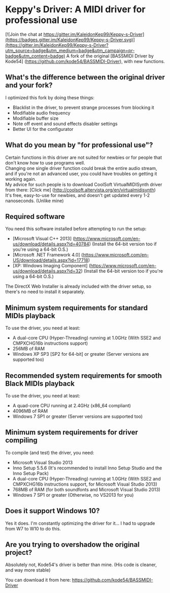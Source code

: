 # Keppy's Driver: A MIDI driver for professional use

[![Join the chat at https://gitter.im/KaleidonKep99/Keppy-s-Driver](https://badges.gitter.im/KaleidonKep99/Keppy-s-Driver.svg)](https://gitter.im/KaleidonKep99/Keppy-s-Driver?utm_source=badge&utm_medium=badge&utm_campaign=pr-badge&utm_content=badge)
A fork of the original [BASSMIDI Driver by Kode54] (https://github.com/kode54/BASSMIDI-Driver), with new functions.

## What's the difference between the original driver and your fork?
I optimized this fork by doing these things:
- Blacklist in the driver, to prevent strange processes from blocking it
- Modifiable audio frequency
- Modifiable buffer size
- Note off event and sound effects disabler settings
- Better UI for the configurator

## What do you mean by "for professional use"?
Certain functions in this driver are not suited for newbies or for people that don't know how to use programs well.
<br>
Changing one single driver function could break the entire audio stream, and if you're not an advanced user, you could have troubles on getting it working again.
<br>
My advice for such people is to download CoolSoft VirtualMIDISynth driver from there: [Click me] (http://coolsoft.altervista.org/en/virtualmidisynth)
<br>
It's free, easy-to-use for newbies, and doesn't get updated every 1-2 nanoseconds. (Unlike mine)

## Required software
You need this software installed before attempting to run the setup:
- [Microsoft Visual C++ 2013] (https://www.microsoft.com/en-us/download/details.aspx?id=40784) (Install the 64-bit version too if you're using a 64-bit O.S.)
- [Microsoft .NET Framework 4.0] (https://www.microsoft.com/en-US/download/details.aspx?id=17718)
- [XP: Windows Imaging Component] (https://www.microsoft.com/en-us/download/details.aspx?id=32) (Install the 64-bit version too if you're using a 64-bit O.S.)

The DirectX Web Installer is already included with the driver setup, so there's no need to install it separately.

## Minimum system requirements for standard MIDIs playback
To use the driver, you need at least:
- A dual-core CPU (Hyper-Threading) running at 1.0GHz (With SSE2 and CMPXCHG16b instructions support)
- 256MB of RAM
- Windows XP SP3 [SP2 for 64-bit] or greater (Server versions are supported too)

## Recommended system requirements for smooth Black MIDIs playback
To use the driver, you need at least:
- A quad-core CPU running at 2.4GHz (x86_64 compliant)
- 4096MB of RAM
- Windows 7 SP1 or greater (Server versions are supported too)

## Minimum system requirements for driver compiling
To compile (and test) the driver, you need:
- Microsoft Visual Studio 2013
- Inno Setup 5.5.6 (It's recommended to install Inno Setup Studio and the Inno Setup Pack)
- A dual-core CPU (Hyper-Threading) running at 1.0GHz (With SSE2 and CMPXCHG16b instructions support, for Microsoft Visual Studio 2013)
- 768MB of RAM (for both soundfonts and Microsoft Visual Studio 2013)
- Windows 7 SP1 or greater (Otherwise, no VS2013 for you)

## Does it support Windows 10?
Yes it does. I'm constantly optimizing the driver for it... I had to upgrade from W7 to W10 to do this.

## Are you trying to overshadow the original project?
Absolutely not, Kode54's driver is better than mine. (His code is cleaner, and way more stable)

You can download it from here: https://github.com/kode54/BASSMIDI-Driver